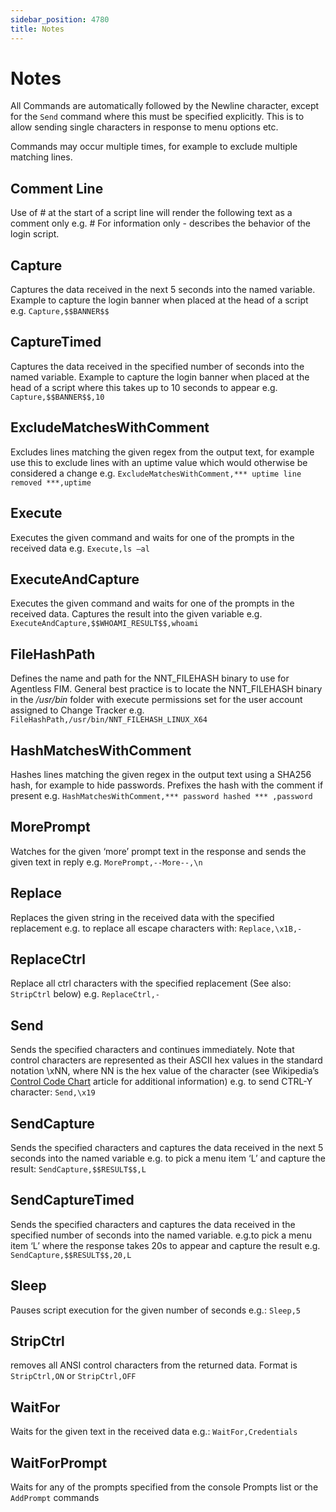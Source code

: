 ```yaml
---
sidebar_position: 4780
title: Notes
---
```


# Notes

All Commands are automatically followed by the Newline character, except for the `Send` command where this must be specified explicitly. This is to allow sending single characters in response to menu options etc.

Commands may occur multiple times, for example to exclude multiple matching lines.

## Comment Line

Use of # at the start of a script line will render the following text as a comment only e.g. # For information only - describes the behavior of the login script.

## Capture

Captures the data received in the next 5 seconds into the named variable. Example to capture the login banner when placed at the head of a script e.g. `Capture,$$BANNER$$`

## CaptureTimed

Captures the data received in the specified number of seconds into the named variable. Example to capture the login banner when placed at the head of a script where this takes up to 10 seconds to appear e.g. `Capture,$$BANNER$$,10`

## ExcludeMatchesWithComment

Excludes lines matching the given regex from the output text, for example use this to exclude lines with an uptime value which would otherwise be considered a change e.g. `ExcludeMatchesWithComment,*** uptime line removed ***,uptime`

## Execute

Executes the given command and waits for one of the prompts in the received data e.g. `Execute,ls –al`

## ExecuteAndCapture

Executes the given command and waits for one of the prompts in the received data. Captures the result into the given variable e.g. `ExecuteAndCapture,$$WHOAMI_RESULT$$,whoami`

## FileHashPath

Defines the name and path for the NNT\_FILEHASH binary to use for Agentless FIM. General best practice is to locate the NNT\_FILEHASH binary in the */usr/bin* folder with execute permissions set for the user account assigned to Change Tracker e.g. `FileHashPath,/usr/bin/NNT_FILEHASH_LINUX_X64`

## HashMatchesWithComment

Hashes lines matching the given regex in the output text using a SHA256 hash, for example to hide passwords. Prefixes the hash with the comment if present e.g. `HashMatchesWithComment,*** password hashed *** ,password`

## MorePrompt

Watches for the given ‘more’ prompt text in the response and sends the given text in reply e.g. `MorePrompt,--More--,\n`

## Replace

Replaces the given string in the received data with the specified replacement e.g. to replace all escape characters with: `Replace,\x1B,-`

## ReplaceCtrl

Replace all ctrl characters with the specified replacement (See also: `StripCtrl` below) e.g. `ReplaceCtrl,-`

## Send

Sends the specified characters and continues immediately. Note that control characters are represented as their ASCII hex values in the standard notation \xNN, where NN is the hex value of the character (see Wikipedia’s [Control Code Chart](http://en.wikipedia.org/wiki/ASCII%23ASCII_control_code_chart "Control Code Chart") article for additional information) e.g. to send CTRL-Y character: `Send,\x19`

## SendCapture

Sends the specified characters and captures the data received in the next 5 seconds into the named variable e.g. to pick a menu item ‘L’ and capture the result: `SendCapture,$$RESULT$$,L`

## SendCaptureTimed

Sends the specified characters and captures the data received in the specified number of seconds into the named variable. e.g.to pick a menu item ‘L’ where the response takes 20s to appear and capture the result e.g. `SendCapture,$$RESULT$$,20,L`

## Sleep

Pauses script execution for the given number of seconds e.g.: `Sleep,5`

## StripCtrl

removes all ANSI control characters from the returned data. Format is `StripCtrl,ON` or `StripCtrl,OFF`

## WaitFor

Waits for the given text in the received data e.g.: `WaitFor,Credentials`

## WaitForPrompt

Waits for any of the prompts specified from the console Prompts list or the `AddPrompt` commands